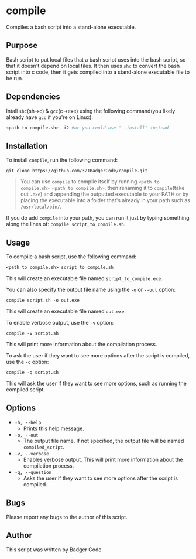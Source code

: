 <!--Badger-->
# compile

Compiles a bash script into a stand-alone executable.

## Purpose

Bash script to put local files that a bash script uses into the bash script, so that it doesn't depend on local files. It then uses `shc` to convert the bash script into c code, then it gets compiled into a stand-alone executable file to be run.

## Dependencies

Intall `shc`(sh->c) & `gcc`(c->exe) using the following command(you likely already have `gcc` if you're on Linux):

```sh
<path to compile.sh> -i2 #or you could use "--install" instead
```

## Installation

To install `compile`, run the following command:

```
git clone https://github.com/321BadgerCode/compile.git
```

> You can use `compile` to compile itself by running `<path to compile.sh> <path to compile.sh>`, then renaming it to `compile`(take out `.exe`) and appending the outputted executable to your PATH or by placing the executable into a folder that's already in your path such as `/usr/local/bin/`.

If you do add `compile` into your path, you can run it just by typing something along the lines of: `compile script_to_compile.sh`.

## Usage

To compile a bash script, use the following command:

```
<path to compile.sh> script_to_compile.sh
```

This will create an executable file named `script_to_compile.exe`.

You can also specify the output file name using the `-o` or `--out` option:

```
compile script.sh -o out.exe
```

This will create an executable file named `out.exe`.

To enable verbose output, use the `-v` option:

```
compile -v script.sh
```

This will print more information about the compilation process.

To ask the user if they want to see more options after the script is compiled, use the `-q` option:

```
compile -q script.sh
```

This will ask the user if they want to see more options, such as running the compiled script.

## Options

* `-h, --help`
    * Prints this help message.
* `-o, --out`
    * The output file name. If not specified, the output file will be named `compiled_script`.
* `-v, --verbose`
    * Enables verbose output. This will print more information about the compilation process.
* `-q, --question`
    * Asks the user if they want to see more options after the script is compiled.

## Bugs

Please report any bugs to the author of this script.

## Author

This script was written by Badger Code.

